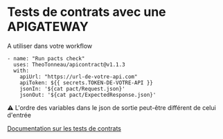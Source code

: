 # Tests de contrats avec une APIGATEWAY

A utiliser dans votre workflow

```      
- name: "Run pacts check"
  uses: TheoTonneau/apicontract@v1.1.3
  with:
    apiUrl: "https://url-de-votre-api.com"
    apiToken: ${{ secrets.TOKEN-DE-VOTRE-API }}
    jsonIn: '${cat pact/Request.json}'
    jsonOut: '${cat pact/ExpectedResponse.json}' 
```

⚠️ L'ordre des variables dans le json de sortie peut-être différent de celui d'entrée

[Documentation sur les tests de contrats](https://pact.io/consumer)